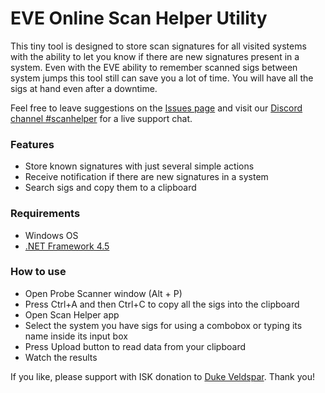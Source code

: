 # EVE Online Scan Helper Utility

This tiny tool is designed to store scan signatures for all visited systems with the ability to let you know if there are new signatures present in a system. Even with the EVE ability to remember scanned sigs between system jumps this tool still can save you a lot of time. You will have all the sigs at hand even after a downtime.

Feel free to leave suggestions on the [Issues page](https://github.com/panthernet/evescanhelper/issues) and visit our [Discord channel #scanhelper](https://discord.gg/UsnY6UR) for a live support chat.

### Features
* Store known signatures with just several simple actions
* Receive notification if there are new signatures in a system
* Search sigs and copy them to a clipboard

### Requirements
* Windows OS
* [.NET Framework 4.5](https://www.microsoft.com/en-us/download/details.aspx?id=30653)

### How to use
* Open Probe Scanner window (Alt + P)
* Press Ctrl+A and then Ctrl+C to copy all the sigs into the clipboard
* Open Scan Helper app
* Select the system you have sigs for using a combobox or typing its name inside its input box
* Press Upload button to read data from your clipboard
* Watch the results

If you like, please support with ISK donation to [Duke Veldspar](https://zkillboard.com/character/96496243/).
Thank you!

